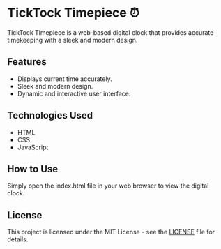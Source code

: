 # TickTock Timepiece ⏰

TickTock Timepiece is a web-based digital clock that provides accurate timekeeping with a sleek and modern design.

## Features
- Displays current time accurately.
- Sleek and modern design.
- Dynamic and interactive user interface.

## Technologies Used
- HTML
- CSS
- JavaScript

## How to Use
Simply open the index.html file in your web browser to view the digital clock.

## License
This project is licensed under the MIT License - see the [LICENSE](LICENSE) file for details.
